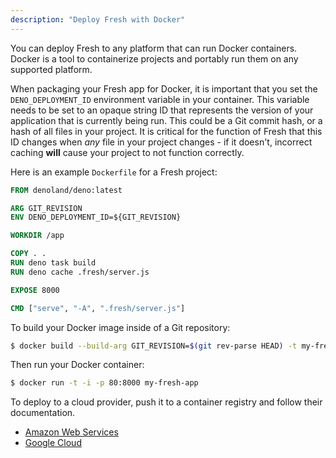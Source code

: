 ```yaml
---
description: "Deploy Fresh with Docker"
---
```


You can deploy Fresh to any platform that can run Docker containers. Docker is a
tool to containerize projects and portably run them on any supported platform.

When packaging your Fresh app for Docker, it is important that you set the
`DENO_DEPLOYMENT_ID` environment variable in your container. This variable needs
to be set to an opaque string ID that represents the version of your application
that is currently being run. This could be a Git commit hash, or a hash of all
files in your project. It is critical for the function of Fresh that this ID
changes when _any_ file in your project changes - if it doesn't, incorrect
caching **will** cause your project to not function correctly.

Here is an example `Dockerfile` for a Fresh project:

```dockerfile Dockerfile
FROM denoland/deno:latest

ARG GIT_REVISION
ENV DENO_DEPLOYMENT_ID=${GIT_REVISION}

WORKDIR /app

COPY . .
RUN deno task build
RUN deno cache .fresh/server.js

EXPOSE 8000

CMD ["serve", "-A", ".fresh/server.js"]
```

To build your Docker image inside of a Git repository:

```sh Terminal
$ docker build --build-arg GIT_REVISION=$(git rev-parse HEAD) -t my-fresh-app .
```

Then run your Docker container:

```sh Terminal
$ docker run -t -i -p 80:8000 my-fresh-app
```

To deploy to a cloud provider, push it to a container registry and follow their
documentation.

- [Amazon Web Services](https://docs.aws.amazon.com/AmazonECS/latest/userguide/create-container-image.html#create-container-image-push-ecr)
- [Google Cloud](https://cloud.google.com/container-registry/docs/pushing-and-pulling)

